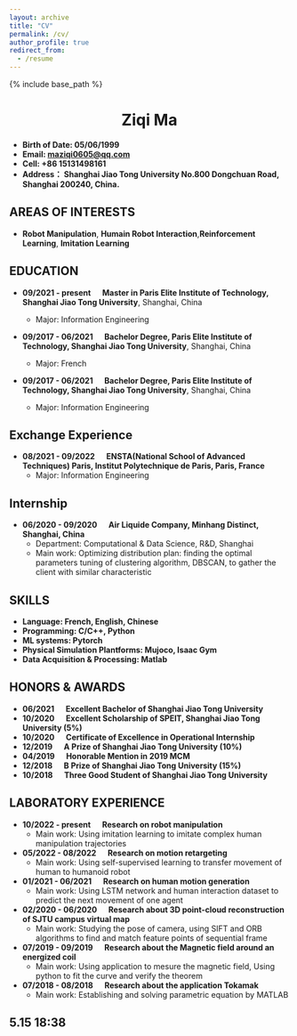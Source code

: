 ```yaml
---
layout: archive
title: "CV"
permalink: /cv/
author_profile: true
redirect_from:
  - /resume
---
```


{% include base_path %}

<h1 style="text-align:center">Ziqi Ma</h1>

* **Birth of Date: 05/06/1999**
* **Email: maziqi0605@qq.com**
* **Cell: +86 15131498161**
* **Address： Shanghai Jiao Tong University No.800 Dongchuan Road, Shanghai 200240, China.**


## AREAS OF INTERESTS

- **Robot Manipulation**, **Humain Robot Interaction**,**Reinforcement Learning**, **Imitation Learning**


## EDUCATION

* **09/2021 - present &ensp;&ensp; Master in Paris Elite Institute of Technology, Shanghai Jiao Tong University**, Shanghai, China
  * Major: Information Engineering

* **09/2017 - 06/2021  &ensp;&ensp; Bachelor Degree, Paris Elite Institute of Technology, Shanghai Jiao Tong University**, Shanghai, China
  * Major: French

* **09/2017 - 06/2021  &ensp;&ensp; Bachelor Degree, Paris Elite Institute of Technology, Shanghai Jiao Tong University**, Shanghai, China
  * Major: Information Engineering
  
## Exchange Experience

* **08/2021 - 09/2022 &ensp;&ensp; ENSTA(National School of Advanced Techniques) Paris, Institut Polytechnique de Paris, Paris, France**
  * Major: Information Engineering

## Internship
* **06/2020 - 09/2020 &ensp;&ensp; Air Liquide Company, Minhang Distinct, Shanghai, China**
  * Department: Computational & Data Science, R&D, Shanghai
  * Main work: Optimizing distribution plan: finding the optimal parameters tuning of clustering algorithm, DBSCAN, to gather the client with similar characteristic

## SKILLS

- **Language: French, English, Chinese**
- **Programming: C/C++, Python**
- **ML systems: Pytorch**
- **Physical Simulation Plantforms: Mujoco, Isaac Gym**
- **Data Acquisition & Processing: Matlab**


## HONORS & AWARDS
- **06/2021 &ensp;&ensp; Excellent Bachelor of Shanghai Jiao Tong University**
- **10/2020 &ensp;&ensp; Excellent Scholarship of SPEIT, Shanghai Jiao Tong University (5%)**
- **10/2020 &ensp;&ensp; Certificate of Excellence in Operational Internship**
- **12/2019 &ensp;&ensp; A Prize of Shanghai Jiao Tong University (10%)**
- **04/2019 &ensp;&ensp; Honorable Mention in 2019 MCM**
- **12/2018 &ensp;&ensp; B Prize of Shanghai Jiao Tong University (15%)**
- **10/2018 &ensp;&ensp; Three Good Student of Shanghai Jiao Tong University**



## LABORATORY EXPERIENCE
* **10/2022 - present &ensp;&ensp; Research on robot manipulation**
  * Main work: Using imitation learning to imitate complex human manipulation trajectories
* **05/2022 - 08/2022 &ensp;&ensp; Research on motion retargeting**
  * Main work: Using self-supervised learning to transfer movement of human to humanoid robot
* **01/2021 - 06/2021 &ensp;&ensp; Research on human motion generation**
  * Main work: Using LSTM network and human interaction dataset to predict the next movement of one agent
* **02/2020 - 06/2020 &ensp;&ensp; Research about 3D point-cloud reconstruction of SJTU campus virtual map**
  * Main work: Studying the pose of camera, using SIFT and ORB algorithms to find and match feature points of sequential frame
* **07/2019 - 09/2019 &ensp;&ensp; Research about the Magnetic field around an energized coil**
  * Main work: Using application to mesure the magnetic field, Using python to fit the curve and verify the theorem
* **07/2018 - 08/2018 &ensp;&ensp; Research about the application Tokamak**
  * Main work: Establishing and solving parametric equation by MATLAB

## 5.15 18:38